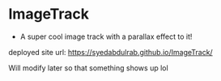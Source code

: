 # ImageTrack

- A super cool image track with a parallax effect to it!


deployed site url: https://syedabdulrab.github.io/ImageTrack/

Will modify later so that something shows up lol
